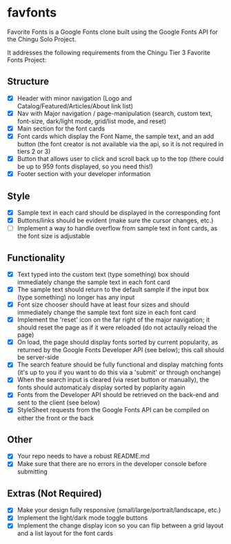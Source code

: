 # favfonts

Favorite Fonts is a Google Fonts clone built using the Google Fonts API for the Chingu Solo Project.

It addresses the following requirements from the Chingu Tier 3 Favorite Fonts Project: 

## Structure

- [x] Header with minor navigation (Logo and Catalog/Featured/Articles/About link list)
- [x] Nav with Major navigation / page-manipulation (search, custom text, font-size, dark/light mode, grid/list mode, and reset)
- [x] Main section for the font cards
- [x] Font cards which display the Font Name, the sample text, and an add button (the font creator is not available via the api, so it is not required in tiers 2 or 3)
- [x] Button that allows user to click and scroll back up to the top (there could be up to 959 fonts displayed, so you need this!)
- [x] Footer section with your developer information

## Style

- [x] Sample text in each card should be displayed in the corresponding font
- [x] Buttons/links should be evident (make sure the cursor changes, etc.)
- [ ] Implement a way to handle overflow from sample text in font cards, as the font size is adjustable

## Functionality

- [x] Text typed into the custom text (type something) box should immediately change the sample text in each font card
- [x] The sample text should return to the default sample if the input box (type something) no longer has any input
- [x] Font size chooser should have at least four sizes and should immediately change the sample text font size in each font card
- [x] Implement the 'reset' icon on the far right of the major navigation; it should reset the page as if it were reloaded (do not actaully reload the page)
- [x] On load, the page should display fonts sorted by current popularity, as returned by the Google Fonts Developer API (see below); this call should be server-side
- [x] The search feature should be fully functional and display matching fonts (it's up to you if you want to do this via a 'submit' or through onchange)
 - [x] When the search input is cleared (via reset button or manually), the fonts should automaticaly display sorted by poplarity again
 - [x] Fonts from the Developer API should be retrieved on the back-end and sent to the client (see below)
 - [x] StyleSheet requests from the Google Fonts API can be compiled on either the front or the back

## Other

- [x] Your repo needs to have a robust README.md
- [x] Make sure that there are no errors in the developer console before submitting

## Extras (Not Required)

- [x] Make your design fully responsive (small/large/portrait/landscape, etc.)
- [x] Implement the light/dark mode toggle buttons
- [x] Implement the change display icon so you can flip between a grid layout and a list layout for the font cards
